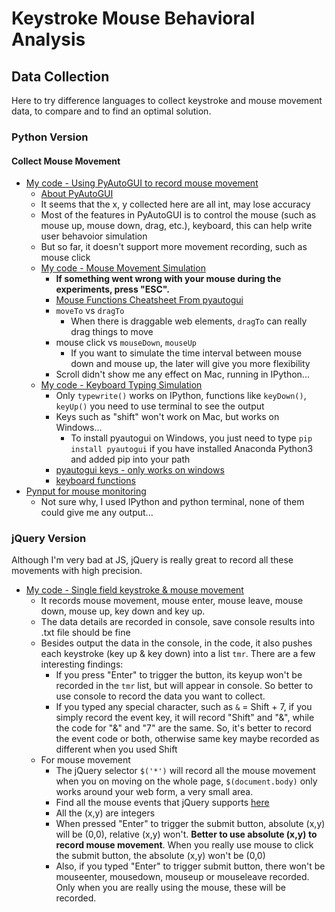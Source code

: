 # Keystroke Mouse Behavioral Analysis

## Data Collection
Here to try difference languages to collect keystroke and mouse movement data, to compare and to find an optimal solution.
### Python Version
#### Collect Mouse Movement
* [My code - Using PyAutoGUI to record mouse movement][1]
  * [About PyAutoGUI][2]
  * It seems that the x, y collected here are all int, may lose accuracy
  * Most of the features in PyAutoGUI is to control the mouse (such as mouse up, mouse down, drag, etc.), keyboard, this can help write user behavoior simulation
  * But so far, it doesn't support more movement recording, such as mouse click
  * [My code - Mouse Movement Simulation][6]
    * <b>If something went wrong with your mouse during the experiments, press "ESC".</b>
    * [Mouse Functions Cheatsheet From pyautogui][7]
    * `moveTo` vs `dragTo`
      * When there is draggable web elements, `dragTo` can really drag things to move
    * mouse click vs `mouseDown`, `mouseUp`
      * If you want to simulate the time interval between mouse down and mouse up, the later will give you more flexibility
    * Scroll didn't show me any effect on Mac, running in IPython...
  * [My code - Keyboard Typing Simulation][8]
    * Only `typewrite()` works on IPython, functions like `keyDown()`, `keyUp()` you need to use terminal to see the output
    * Keys such as "shift" won't work on Mac, but works on Windows...
      * To install pyautogui on Windows, you just need to type `pip install pyautogui` if you have installed Anaconda Python3 and added pip into your path
    * [pyautogui keys - only works on windows][9]
    * [keyboard functions][10]
* [Pynput for mouse monitoring][3]
  * Not sure why, I used IPython and python terminal, none of them could give me any output...
  
### jQuery Version
Although I'm very bad at JS, jQuery is really great to record all these movements with high precision.
* [My code - Single field keystroke & mouse movement][4]
  * It records mouse movement, mouse enter, mouse leave, mouse down, mouse up, key down and key up.
  * The data details are recorded in console, save console results into .txt file should be fine
  * Besides output the data in the console, in the code, it also pushes each keystroke (key up & key down) into a list `tmr`. There are a few interesting findings:
    * If you press "Enter" to trigger the button, its keyup won't be recorded in the `tmr` list, but will appear in console. So better to use console to record the data you want to collect.
    * If you typed any special character, such as `&` = Shift + 7, if you simply record the event key, it will record "Shift" and "&", while the code for "&" and "7" are the same. So, it's better to record the event code or both, otherwise same key maybe recorded as different when you used Shift
  * For mouse movement
    * The jQuery selector `$('*')` will record all the mouse movement when you on moving on the whole page, `$(document.body)` only works around your web form, a very small area.
    * Find all the mouse events that jQuery supports [here][5]
    * All the (x,y) are integers
    * When pressed "Enter" to trigger the submit button, absolute (x,y) will be (0,0), relative (x,y) won't. <b>Better to use absolute (x,y) to record mouse movement</b>. When you really use mouse to click the submit button, the absolute (x,y) won't be (0,0)
    * Also, if you typed "Enter" to trigger submit button, there won't be mouseenter, mousedown, mouseup or mouseleave recorded. Only when you are really using the mouse, these will be recorded.
    
  

[1]:https://github.com/hanhanwu/Hanhan_Break_the_Limits/blob/master/keystroke_mouse_behavioral_analysis/collect_mouse_movement_python.py
[2]:https://github.com/asweigart/pyautogui
[3]:https://pynput.readthedocs.io/en/latest/mouse.html#monitoring-the-mouse
[4]:https://github.com/hanhanwu/Hanhan_Break_the_Limits/blob/master/keystroke_mouse_behavioral_analysis/single_field_keystroke_mouse_move_jQuery.html
[5]:https://api.jquery.com/category/events/mouse-events/
[6]:https://github.com/hanhanwu/Hanhan_Break_the_Limits/blob/master/keystroke_mouse_behavioral_analysis/mouse_movement_simulation.py
[7]:https://pyautogui.readthedocs.io/en/latest/cheatsheet.html#mouse-functions
[8]:https://github.com/hanhanwu/Hanhan_Break_the_Limits/blob/master/keystroke_mouse_behavioral_analysis/keyboard_typing_simulation.py
[9]:https://pyautogui.readthedocs.io/en/latest/keyboard.html#keyboard-keys
[10]:https://pyautogui.readthedocs.io/en/latest/keyboard.html#the-press-keydown-and-keyup-functions
